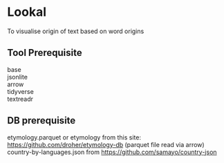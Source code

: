 # Lookal

To visualise origin of text based on word origins

## Tool Prerequisite

base  
jsonlite  
arrow  
tidyverse  
textreadr  

## DB prerequisite

etymology.parquet or etymology from this site: https://github.com/droher/etymology-db (parquet file read via arrow)
country-by-languages.json from https://github.com/samayo/country-json

